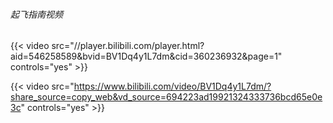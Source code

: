 ###### 起飞指南视频

{{< video src="//player.bilibili.com/player.html?aid=546258589&bvid=BV1Dq4y1L7dm&cid=360236932&page=1" controls="yes" >}}

{{< video src="https://www.bilibili.com/video/BV1Dq4y1L7dm/?share_source=copy_web&vd_source=694223ad19921324333736bcd65e0e3c" controls="yes" >}}
